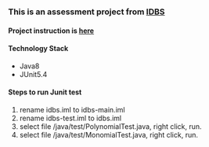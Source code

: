 ### This is an assessment project from [IDBS](https://www.idbs.com/)

#### Project instruction is [here](https://github.com/winndie/idbs/blob/main/README.original.md)

#### Technology Stack
- Java8
- JUnit5.4

#### Steps to run Junit test
1. rename idbs.iml to idbs-main.iml
2. rename idbs-test.iml to idbs.iml
3. select file /java/test/PolynomialTest.java, right click, run.
4. select file /java/test/MonomialTest.java, right click, run.